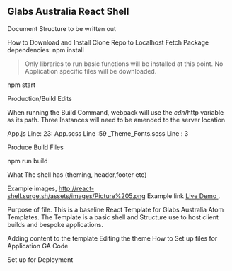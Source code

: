 ## Glabs Australia React Shell

Document Structure to be written out

How to Download and Install
Clone Repo to Localhost
Fetch Package dependencies: npm install



> Only libraries to run basic functions will be installed at this point. No Application specific files will be downloaded.

npm start

Production/Build Edits

When running the Build Command, webpack will use the $cdn/$http variable as its path. Three Instances will need to be amended to the server location

App.js
Line: 23: 
App.scss
Line :59
_Theme_Fonts.scss
Line : 3

Produce Build Files

npm run build




What The shell has (theming, header,footer etc)

Example images,
http://react-shell.surge.sh/assets/images/Picture%205.png
   Example link
 [Live Demo ](http://react-shell.surge.sh/).



Purpose of file.
This is a baseline React Template for Glabs Australia Atom Templates.
The Template is a basic shell and Structure use to host client builds and bespoke applications. 


Adding content to the template
Editing the theme
How to Set up files for Application
GA Code





Set up for Deployment



